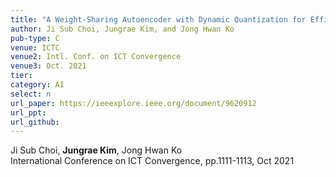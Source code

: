 ```yaml
---
title: "A Weight-Sharing Autoencoder with Dynamic Quantization for Efficient Feature Compression"
author: Ji Sub Choi, Jungrae Kim, and Jong Hwan Ko
pub-type: C
venue: ICTC
venue2: Intl. Conf. on ICT Convergence
venue3: Oct. 2021
tier: 
category: AI
select: n
url_paper: https://ieeexplore.ieee.org/document/9620912
url_ppt:
url_github:
---
```


Ji Sub Choi, **Jungrae Kim**, Jong Hwan Ko <br>
International Conference on ICT Convergence, pp.1111-1113, Oct 2021
